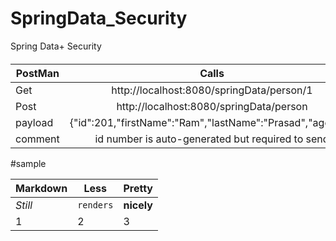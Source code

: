 # SpringData_Security
Spring Data+ Security

####

| PostMan        | Calls        |
| ------------- |:-------------:| 
| Get    | http://localhost:8080/springData/person/1 | 
| Post    | http://localhost:8080/springData/person | 
| payload | {"id":201,"firstName":"Ram","lastName":"Prasad","age":30}|
|comment| id number is auto-generated but required to send| |


#sample

Markdown | Less | Pretty
--- | --- | ---
*Still* | `renders` | **nicely**
1 | 2 | 3
